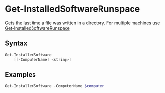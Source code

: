 # Get-InstalledSoftwareRunspace

Gets the last time a file was written in a directory. For multiple machines use [Get-InstalledSoftwareRunspace](/docs/Get-InstalledSoftwareRunspace.md)

## Syntax
```powershell
Get-InstalledSoftware
    [[-ComputerName] <string>]
```

## Examples

```powershell
Get-InstalledSoftware -ComputerName $computer
```